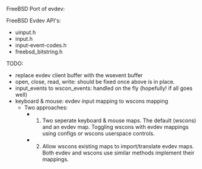 FreeBSD Port of evdev:

FreeBSD Evdev API's:
- uinput.h
- input.h
- input-event-codes.h
- freebsd_bitstring.h

TODO:
- replace evdev client buffer with the wsevent buffer
- open, close, read, write: should be fixed once above is in place.
- input_events to wscon_events: handled on the fly (hopefully! if all goes well)
- keyboard & mouse: evdev input mapping to wscons mapping 
	- Two approaches:
		- 1) Two seperate keyboard & mouse maps. The default (wscons) and an evdev map.
		Toggling wscons with evdev mappings using configs or wscons userspace controls.
		- 2) Allow wscons existing maps to import/translate evdev maps.
		Both evdev and wscons use similar methods implement their mappings.
